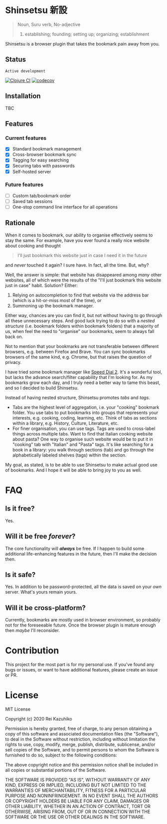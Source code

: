 # Shinsetsu 新設

> Noun, Suru verb, No-adjective
>
> 1. establishing; founding; setting up; organizing; establishment

Shinsetsu is a browser plugin that takes the bookmark pain away from you.

## Status

`Active development`

[![Clojure CI](https://github.com/aratare-jp/shinsetsu/actions/workflows/clojure.yml/badge.svg)](https://github.com/aratare-jp/shinsetsu/actions/workflows/clojure.yml)
[![codecov](https://codecov.io/gh/aratare-jp/shinsetsu/branch/main/graph/badge.svg?token=PAKAKHIBEI)](https://codecov.io/gh/aratare-jp/shinsetsu)

## Installation

TBC

## Features

### Current features

- [x] Standard bookmark management
- [x] Cross-browser bookmark sync
- [x] Tagging for easy searching
- [x] Securing tabs with passwords
- [x] Self-hosted server

### Future features

- [ ] Custom tab/bookmark order
- [ ] Saved tab sessions
- [ ] One-stop command line interface for all operations

## Rationale

When it comes to bookmark, our ability to organise effectively seems to stay the same. For example, have you ever found
a really nice website about cooking and thought

> I'll just bookmark this website just in case I need it in the future

and _never_ touched it again? I sure have. In fact, all the time. But, why?

Well, the answer is simple: that website has disappeared among _many_ other websites, all of which were the results of
the "I'll just bookmark this website just in case" habit. Solution? Either:

1. Relying on autocompletion to find that website via the address bar (which is a hit-or-miss most of the time), or
2. Summoning up the bookmark manager.

Either way, chances are you can find it, but not without having to go through all these
unnecessary steps. And good luck trying to do so with a _nested structure_ (i.e. bookmark folders within bookmark
folders) that a majority of us, when feel the need to "organise" our bookmarks, seem to always fall back on.

Not to mention that your bookmarks are not transferable between different browsers, e.g. between Firefox and Brave. You
can sync bookmarks browsers of the same kind, e.g. Chrome, but that raises the question of privacy.

I have tried some bookmark manager like [Speed Dial 2](https://www.speeddial2.com). It's a wonderful tool, but lacks the
advance search/filter capability that I'm looking for. As my bookmarks grow each day, and I truly need a better way to
tame this beast, and so I decided to build Shinsetsu.

Instead of having nested structure, Shinsetsu promotes _tabs_ and _tags_.

* Tabs are the highest level of aggregation, i.e. your "cooking" bookmark folder. You use tabs to put bookmarks
  into groups that represents your interests, e.g. cooking, coding, learning, etc. Think of tabs as sections within
  a library, e.g. History, Culture, Literature, etc.
* For finer organisation, you can use tags. Tags are used to cross-label things across multiple tabs. Want to
  find that Italian cooking website about pasta? One way to organise such website would be to put it in "cooking"
  tab with "Italian" and "Pasta" tags. It's like searching for a book in a library: you walk through sections (tab)
  and go through the alphabetically labeled shelves (tags) within the section.

My goal, as stated, is to be able to use Shinsetsu to make actual good use of bookmarks. And I hope it will be able
to bring joy to you as well.

# FAQ

## Is it free?

Yes.

## Will it be free _forever_?

The core functionality will **_always_** be free. If I happen to build some additional life-enhancing
features in the future, then I'll make the decision then.

## Is it safe?

Yes. In addition to be password-protected, all the data is saved on your _own_ server. What's yours remain yours.

## Will it be cross-platform?

Currently, bookmarks are mostly used in browser environment, so probably not for the foreseeable future. Once the
browser
plugin is mature enough then _maybe_ I'll reconsider.

# Contribution

This project for the most part is for my personal use. If you've found any bugs or issues, or want to have
additional features, please create an issue or PR.

# License

MIT License

Copyright (c) 2020 Rei Kazuhiko

Permission is hereby granted, free of charge, to any person obtaining a copy
of this software and associated documentation files (the "Software"), to deal
in the Software without restriction, including without limitation the rights
to use, copy, modify, merge, publish, distribute, sublicense, and/or sell
copies of the Software, and to permit persons to whom the Software is
furnished to do so, subject to the following conditions:

The above copyright notice and this permission notice shall be included in all
copies or substantial portions of the Software.

THE SOFTWARE IS PROVIDED "AS IS", WITHOUT WARRANTY OF ANY KIND, EXPRESS OR
IMPLIED, INCLUDING BUT NOT LIMITED TO THE WARRANTIES OF MERCHANTABILITY,
FITNESS FOR A PARTICULAR PURPOSE AND NONINFRINGEMENT. IN NO EVENT SHALL THE
AUTHORS OR COPYRIGHT HOLDERS BE LIABLE FOR ANY CLAIM, DAMAGES OR OTHER
LIABILITY, WHETHER IN AN ACTION OF CONTRACT, TORT OR OTHERWISE, ARISING FROM,
OUT OF OR IN CONNECTION WITH THE SOFTWARE OR THE USE OR OTHER DEALINGS IN THE
SOFTWARE.
